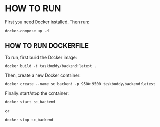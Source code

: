 # HOW TO RUN

First you need Docker installed.
Then run:

```
docker-compose up -d
```

## HOW TO RUN DOCKERFILE

To run, first build the Docker image:

```
docker build -t taskbuddy/backend:latest .
```

Then, create a new Docker container:

```
docker create --name sc_backend -p 9500:9500 taskbuddy/backend:latest
```

Finally, start/stop the container:

```
docker start sc_backend
```

or

```
docker stop sc_backend
```
